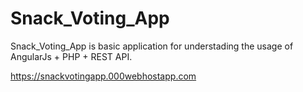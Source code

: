 # Snack_Voting_App

Snack_Voting_App is basic application for understading the usage of AngularJs + PHP + REST API.

https://snackvotingapp.000webhostapp.com
